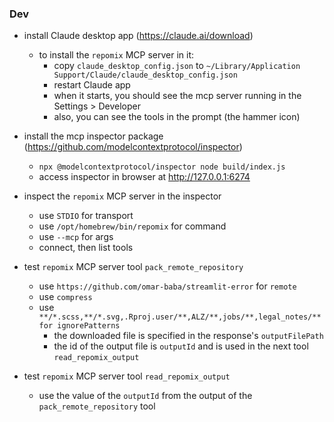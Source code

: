 ### Dev
* install Claude desktop app (https://claude.ai/download)
  * to install the `repomix` MCP server in it:
    * copy `claude_desktop_config.json` to `~/Library/Application Support/Claude/claude_desktop_config.json`
    * restart Claude app
    * when it starts, you should see the mcp server running in the Settings > Developer
    * also, you can see the tools in the prompt (the hammer icon) 

* install the mcp inspector package (https://github.com/modelcontextprotocol/inspector)
  * `npx @modelcontextprotocol/inspector node build/index.js`
  * access inspector in browser at http://127.0.0.1:6274

* inspect the `repomix` MCP server in the inspector
  * use `STDIO` for transport
  * use `/opt/homebrew/bin/repomix` for command
  * use `--mcp` for args
  * connect, then list tools

* test `repomix` MCP server tool `pack_remote_repository`
  * use `https://github.com/omar-baba/streamlit-error` for `remote`
  * use `compress`
  * use `**/*.scss,**/*.svg,.Rproj.user/**,ALZ/**,jobs/**,legal_notes/**` `for ignorePatterns`
    * the downloaded file is specified in the response's `outputFilePath`
    * the id of the output file is `outputId` and is used in the next tool `read_repomix_output`

* test `repomix` MCP server tool `read_repomix_output`
    * use the value of the `outputId` from the output of the `pack_remote_repository` tool
